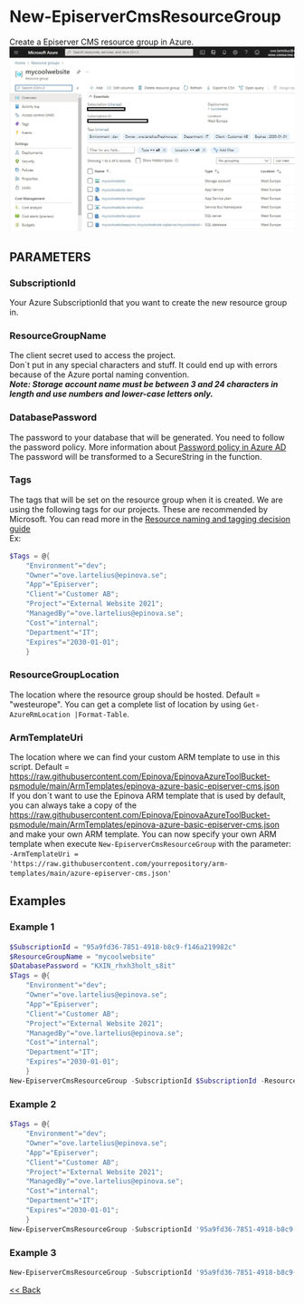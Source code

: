 # New-EpiserverCmsResourceGroup
Create a Episerver CMS resource group in Azure.  
![Example of created resource group in Azure](Documentation/ResourceGroupInAzure2.jpg)  

## PARAMETERS 
### SubscriptionId
Your Azure SubscriptionId that you want to create the new resource group in.

### ResourceGroupName
The client secret used to access the project.  
Don´t put in any special characters and stuff. It could end up with errors because of the Azure portal naming convention.  
_**Note: Storage account name must be between 3 and 24 characters in length and use numbers and lower-case letters only.**_

### DatabasePassword
The password to your database that will be generated. You need to follow the password policy. More information about [Password policy in Azure AD](https://docs.microsoft.com/en-us/previous-versions/azure/jj943764(v=azure.100)?redirectedfrom=MSDN)  
The password will be transformed to a SecureString in the function.

### Tags
The tags that will be set on the resource group when it is created. We are using the following tags for our projects. These are recommended by Microsoft. You can read more in the [Resource naming and tagging decision guide](https://docs.microsoft.com/en-us/azure/cloud-adoption-framework/ready/azure-best-practices/naming-and-tagging)  
Ex: 
```powershell
$Tags = @{
    "Environment"="dev";
    "Owner"="ove.lartelius@epinova.se";
    "App"="Episerver";
    "Client"="Customer AB";
    "Project"="External Website 2021";
    "ManagedBy"="ove.lartelius@epinova.se";
    "Cost"="internal";
    "Department"="IT";
    "Expires"="2030-01-01";
    }
```

### ResourceGroupLocation
The location where the resource group should be hosted. Default = "westeurope". You can get a complete list of location by using ```Get-AzureRmLocation |Format-Table```.

### ArmTemplateUri
The location where we can find your custom ARM template to use in this script. Default = https://raw.githubusercontent.com/Epinova/EpinovaAzureToolBucket-psmodule/main/ArmTemplates/epinova-azure-basic-episerver-cms.json   
If you don´t want to use the Epinova ARM template that is used by default, you can always take a copy of the https://raw.githubusercontent.com/Epinova/EpinovaAzureToolBucket-psmodule/main/ArmTemplates/epinova-azure-basic-episerver-cms.json and make your own ARM template. You can now specify your own ARM template when execute ```New-EpiserverCmsResourceGroup``` with the parameter: ```-ArmTemplateUri = 'https://raw.githubusercontent.com/yourrepository/arm-templates/main/azure-episerver-cms.json'```

## Examples
### Example 1
```powershell
$SubscriptionId = "95a9fd36-7851-4918-b8c9-f146a219982c"
$ResourceGroupName = "mycoolwebsite"
$DatabasePassword = "KXIN_rhxh3holt_s8it"
$Tags = @{
    "Environment"="dev";
    "Owner"="ove.lartelius@epinova.se";
    "App"="Episerver";
    "Client"="Customer AB";
    "Project"="External Website 2021";
    "ManagedBy"="ove.lartelius@epinova.se";
    "Cost"="internal";
    "Department"="IT";
    "Expires"="2030-01-01";
    }
New-EpiserverCmsResourceGroup -SubscriptionId $SubscriptionId -ResourceGroupName $ResourceGroupName -DatabasePassword $DatabasePassword -Tags $Tags
```

### Example 2
```powershell
$Tags = @{
    "Environment"="dev";
    "Owner"="ove.lartelius@epinova.se";
    "App"="Episerver";
    "Client"="Customer AB";
    "Project"="External Website 2021";
    "ManagedBy"="ove.lartelius@epinova.se";
    "Cost"="internal";
    "Department"="IT";
    "Expires"="2030-01-01";
    }
New-EpiserverCmsResourceGroup -SubscriptionId '95a9fd36-7851-4918-b8c9-f146a219982c' -ResourceGroupName 'mycoolwebsite' -DatabasePassword 'KXIN_rhxh3holt_s8it' -Tags $resourceGroupTags -ResourceGroupLocation = "westeurope" -ArmTemplateUri = "https://raw.githubusercontent.com/yourrepository/arm-templates/main/azure-episerver-cms.json" 
```

### Example 3
```powershell
New-EpiserverCmsResourceGroup -SubscriptionId '95a9fd36-7851-4918-b8c9-f146a219982c' -ResourceGroupName 'mycoolwebsite' -DatabasePassword 'KXIN_rhxh3holt_s8it' -Tags @{ "Environment"="dev";"Owner"="ove.lartelius@epinova.se";"App"="Episerver";"Client"="Client name";"Project"="Project name";"ManagedBy"="Ove Lartelius";"Cost"="Internal";"Department"="IT";"Expires"="";  } -ResourceGroupLocation = "westeurope" -ArmTemplateUri = "https://raw.githubusercontent.com/yourrepository/arm-templates/main/azure-episerver-cms.json" 
```

[<< Back](..\..\README.md)